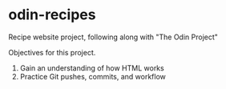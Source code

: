 # odin-recipes
Recipe website project, following along with "The Odin Project"

Objectives for this project.
1. Gain an understanding of how HTML works
2. Practice Git pushes, commits, and workflow